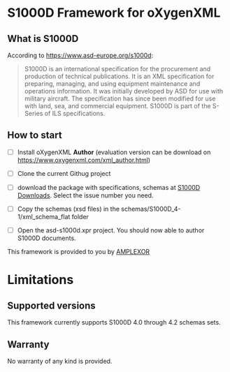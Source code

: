 # S1000D Framework for oXygenXML

## What is S1000D

According to https://www.asd-europe.org/s1000d:

> S1000D is an international specification for the procurement and production of technical publications. It is an XML specification for preparing, managing, and using equipment maintenance and operations information. It was initially developed by ASD for use with military aircraft. The specification has since been modified for use with land, sea, and commercial equipment. S1000D is part of the S-Series of ILS specifications.


## How to start

- [ ] Install oXygenXML **Author** (evaluation version can be download on https://www.oxygenxml.com/xml_author.html)
- [ ] Clone the current Githug project
- [ ] download the package with specifications, schemas at [S1000D Downloads](http://s1000d.org/Downloads/Pages/S1000DDownloads.aspx). Select the issue number you need.
- [ ] Copy the schemas (xsd files) in the schemas/S1000D\_4-1/xml_schema_flat folder
- [ ] Open the asd-s1000d.xpr project. You should now able to author S1000D documents.


This framework is provided to you by [AMPLEXOR](https://www.amplexor.com) 


# Limitations

## Supported versions 

This framework currently supports S1000D 4.0 through 4.2 schemas sets.

## Warranty

No warranty of any kind is provided.

